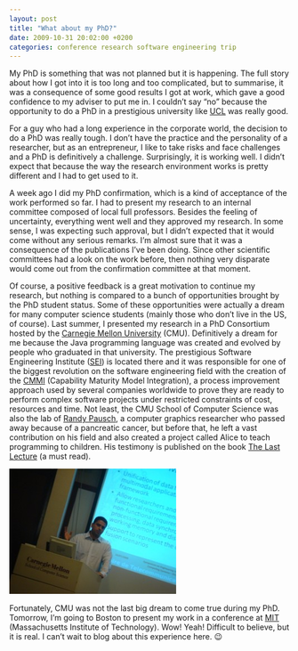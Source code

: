 ```yaml
---
layout: post
title: "What about my PhD?"
date: 2009-10-31 20:02:00 +0200
categories: conference research software engineering trip
---
```


My PhD is something that was not planned but it is happening. The full story about how I got into it is too long and too complicated, but to summarise, it was a consequence of some good results I got at work, which gave a good confidence to my adviser to put me in. I couldn’t say “no” because the opportunity to do a PhD in a prestigious university like <a href="http://www.uclouvain.be/">UCL</a> was really good.

For a guy who had a long experience in the corporate world, the decision to do a PhD was really tough. I don’t have the practice and the personality of a researcher, but as an entrepreneur, I like to take risks and face challenges and a PhD is definitively a challenge. Surprisingly, it is working well. I didn’t expect that because the way the research environment works is pretty different and I had to get used to it.

A week ago I did my PhD confirmation, which is a kind of acceptance of the work performed so far. I had to present my research to an internal committee composed of local full professors. Besides the feeling of uncertainty, everything went well and they approved my research. In some sense, I was expecting such approval, but I didn’t expected that it would come without any serious remarks. I’m almost sure that it was a consequence of the publications I’ve been doing. Since other scientific committees had a look on the work before, then nothing very disparate would come out from the confirmation committee at that moment.

Of course, a positive feedback is a great motivation to continue my research, but nothing is compared to a bunch of opportunities brought by the PhD student status. Some of these opportunities were actually a dream for many computer science students (mainly those who don’t live in the US, of course). Last summer, I presented my research in a PhD Consortium hosted by the <a href="http://www.cmu.edu/index.shtml">Carnegie Mellon University</a> (CMU). Definitively a dream for me because the Java programming language was created and evolved by people who graduated in that university. The prestigious Software Engineering Institute (<a href="http://www.sei.cmu.edu/">SEI</a>) is located there and it was responsible for one of the biggest revolution on the software engineering field with the creation of the <a href="http://www.sei.cmu.edu/cmmi/index.cfm">CMMI</a> (Capability Maturity Model Integration), a process improvement approach used by several companies worldwide to prove they are ready to perform complex software projects under restricted constraints of cost, resources and time. Not least, the CMU School of Computer Science was also the lab of <a href="http://download.srv.cs.cmu.edu/~pausch/">Randy Pausch</a>, a computer graphics researcher who passed away because of a pancreatic cancer, but before that, he left a vast contribution on his field and also created a project called Alice to teach programming to children. His testimony is published on the book <a href="http://www.thelastlecture.com/">The Last Lecture</a> (a must read).

![DSC01958-300x225.jpg](/images/posts/DSC01958-300x225.jpg)

Fortunately, CMU was not the last big dream to come true during my PhD. Tomorrow, I’m going to Boston to present my work in a conference at <a href="http://web.mit.edu/">MIT</a> (Massachusetts Institute of Technology). Wow! Yeah! Difficult to believe, but it is real. I can’t wait to blog about this experience here. 😉
